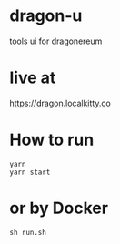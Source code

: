 # dragon-u
tools ui for dragonereum

# live at
https://dragon.localkitty.co

# How to run
```
yarn
yarn start
```

# or by Docker
```
sh run.sh
```
